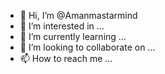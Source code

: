 - 👋 Hi, I’m @Amanmastarmind
- 👀 I’m interested in ...
- 🌱 I’m currently learning ...
- 💞️ I’m looking to collaborate on ...
- 📫 How to reach me ...

<!---
Amanmastarmind/Amanmastarmind is a ✨ special ✨ repository because its `README.md` (this file) appears on your GitHub profile.
You can click the Preview link to take a look at your changes.
--->
